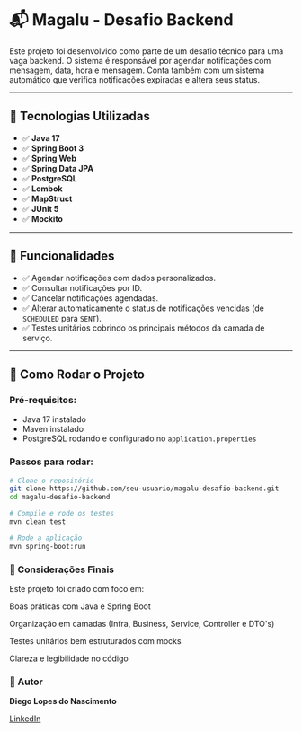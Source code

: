 # 📬 Magalu - Desafio Backend

Este projeto foi desenvolvido como parte de um desafio técnico para uma vaga backend. O sistema é responsável por agendar notificações com mensagem, data, hora e mensagem. Conta também com um sistema automático que verifica notificações expiradas e altera seus status.

---

## 🚀 Tecnologias Utilizadas

- ✅ **Java 17**
- ✅ **Spring Boot 3**
- ✅ **Spring Web**
- ✅ **Spring Data JPA**
- ✅ **PostgreSQL**
- ✅ **Lombok**
- ✅ **MapStruct**
- ✅ **JUnit 5**
- ✅ **Mockito**

---

## 🧠 Funcionalidades

- ✅ Agendar notificações com dados personalizados.
- ✅ Consultar notificações por ID.
- ✅ Cancelar notificações agendadas.
- ✅ Alterar automaticamente o status de notificações vencidas (de `SCHEDULED` para `SENT`).
- ✅ Testes unitários cobrindo os principais métodos da camada de serviço.

---


## 🎯 Como Rodar o Projeto

### Pré-requisitos:
- Java 17 instalado
- Maven instalado
- PostgreSQL rodando e configurado no `application.properties`

### Passos para rodar:

```bash
# Clone o repositório
git clone https://github.com/seu-usuario/magalu-desafio-backend.git
cd magalu-desafio-backend

# Compile e rode os testes
mvn clean test

# Rode a aplicação
mvn spring-boot:run
```

### 📌 Considerações Finais
Este projeto foi criado com foco em:

Boas práticas com Java e Spring Boot

Organização em camadas (Infra, Business, Service, Controller e DTO's)

Testes unitários bem estruturados com mocks

Clareza e legibilidade no código

### 👤 Autor
**Diego Lopes do Nascimento**

[LinkedIn](https://www.linkedin.com/in/diego-nascimento-b33311221/)
